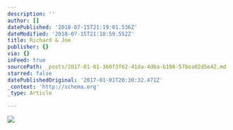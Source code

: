 ```yaml
---
description: ''
author: []
datePublished: '2018-07-15T21:19:01.536Z'
dateModified: '2018-07-15T21:18:59.552Z'
title: Richard & Joe
publisher: {}
via: {}
inFeed: true
sourcePath: _posts/2017-01-01-360f3f62-41da-4d6a-b196-57bea02d5e42.md
starred: false
datePublishedOriginal: '2017-01-01T20:30:32.471Z'
_context: 'http://schema.org'
_type: Article

---
```

![](https://imgflo.herokuapp.com/graph/2b2431f8e7ba7b0/06aaad76003fc7a234806e8ae1d672e7/croprotate.jpg?cropheight=3263&cropwidth=4928&degrees=0&input=https%3A%2F%2Fthe-grid-user-content.s3-us-west-2.amazonaws.com%2F330ae05f-c2c3-4d0e-bd42-51c5c50d9d75.jpg&x=0&y=0)